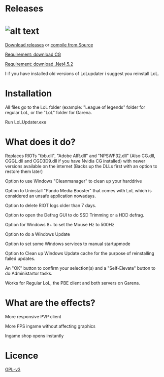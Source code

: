 Releases
========
![alt text](http://i.imgur.com/5IPNffp.png)
=======

[Download releases](https://github.com/Loggan08/LoLUpdater/releases) or [compile from Source](https://github.com/Loggan08/LoLUpdater/archive/master.zip)

[Requirement: download CG](http://developer.download.nvidia.com/cg/Cg_3.1/Cg-3.1_April2012_Setup.exe)

[Requirement: download .Net4.5.2](http://www.microsoft.com/en-us/download/confirmation.aspx?id=42643)

I if you have installed old versions of LoLupdater i suggest you reinstall LoL.



Installation
============

All files go to the LoL folder (example: "League of legends" folder for regular LoL, or the "LoL" folder for Garena.

Run LoLUpdater.exe


What does it do?
================
Replaces RIOTs "tbb.dll", "Adobe AIR.dll" and "NPSWF32.dll" (Also CG.dll, CGGL.dll and CGD3D9.dll if you have Nvidia CG installed) with newer versions available on the internet (Backs up the DLLs first with an option to restore them later)

Option to use Windows "Cleanmanager" to clean up your harddrive

Option to Uninstall "Pando Media Booster" that comes with LoL which is considered an unsafe application nowadays.

Option to delete RIOT logs older than 7 days.

Option to open the Defrag GUI to do SSD Trimming or a HDD defrag.

Option for Windows 8+ to set the Mouse Hz to 500Hz

Option to do a Windows Update

Option to set some Windows services to manual startupmode

Option to Clean up Windows Update cache for the purpose of reinstalling failed updates.

An "OK" button to confirm your selection(s) and a "Self-Elevate" button to do Administartor tasks.

Works for Regular LoL, the PBE client and both servers on Garena.


What are the effects?
=====================

More responsive PVP client

More FPS ingame without affecting graphics

Ingame shop opens instantly

Licence
================
[GPL-v3](http://www.gnu.org/licenses/gpl-3.0.html)